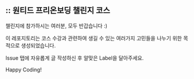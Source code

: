 ## :: 원티드 프리온보딩 챌린지  코스

챌린지에 참가하시는 여러분, 모두 반갑습니다 :)

이 레포지토리는 코스 수강과 관련하여 생길 수 있는 여러가지 고민들을 나누기 위한 목적으로 생성되었습니다.

Issue 탭에 자유롭게 글 작성하신 후 알맞은 Label을 달아주세요.

Happy Coding! 
